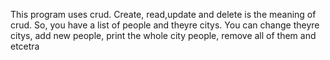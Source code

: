 This program uses crud. Create, read,update and delete is the meaning of crud. So, you have a list of people and theyre citys. You can change theyre citys, add new people, print the whole city people, remove all of them and etcetra
